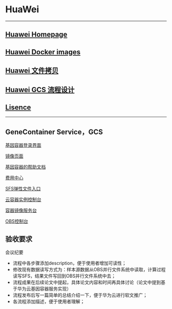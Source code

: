 # HuaWei

-----------------------------

## [Huawei Homepage](20200118_huawei.md)

## [Huawei Docker images](20200118_huawei_dockerimage.md)

## [Huawei 文件拷贝](20200118_huawei_copy.md)

## [Huawei GCS 流程设计](20200118_huawei_gcspipeline.md)  

## [Lisence](20200118_huawei_lisence.md)

-----------------------------

## GeneContainer Service，GCS

[基因容器登录界面](https://console.huaweicloud.com/gcs/?region=cn-north-4#/app/dashboard)

[镜像页面](https://console.huaweicloud.com/swr/?region=cn-north-4#/app/warehouse/list)

[基因容器的帮助文档](https://support.huaweicloud.com/gcs/index.html)

[费用中心](https://auth.huaweicloud.com/authui/login.action?service=https://account.huaweicloud.com/usercenter/#/login)

[SFS弹性文件入口](https://console.huaweicloud.com/sfs/?agencyId=06a54be49a8025471f9ac00dc9ed2785&region=cn-north-4#/sfsnew/manager/list)

[云容器实例控制台](https://console.huaweicloud.com/cci/?region=cn-north-4#/dashboard)

[容器镜像服务台](https://console.huaweicloud.com/swr/?region=cn-north-4#/app/dashboard)

[OBS控制台](https://storage.huaweicloud.com/obs/?region=cn-north-4#/obs/manager/buckets)

## 验收要求

会议纪要
 
* 流程中各步骤添加description，便于使用者增加可读性；  
* 修改现有数据读写方式为：样本源数据从OBS并行文件系统中读取，计算过程读写SFS，结果文件写回到OBS并行文件系统中去；   
* 流程成果在后续论文中提起，具体论文内容和时间再具体讨论（论文中提到基于华为云基因容器服务实现）     
* 流程发布后写一篇简单的总结介绍一下，便于华为云进行软文推广； 
* 各流程添加描述，便于使用者理解；  


 




